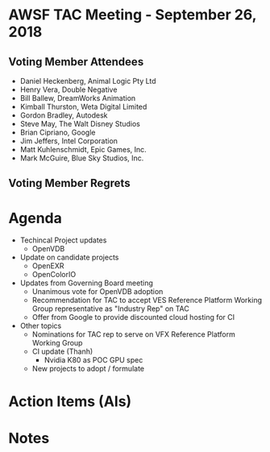 # AWSF TAC Meeting - September 26, 2018

## Voting Member Attendees

- Daniel Heckenberg, Animal Logic Pty Ltd
- Henry Vera, Double Negative
- Bill Ballew, DreamWorks Animation
- Kimball Thurston, Weta Digital Limited
- Gordon Bradley, Autodesk
- Steve May, The Walt Disney Studios
- Brian Cipriano, Google
- Jim Jeffers, Intel Corporation
- Matt Kuhlenschmidt, Epic Games, Inc.
- Mark McGuire, Blue Sky Studios, Inc.

## Voting Member Regrets


# Agenda

- Techincal Project updates
  - OpenVDB
- Update on candidate projects
  - OpenEXR
  - OpenColorIO
- Updates from Governing Board meeting
  - Unanimous vote for OpenVDB adoption
  - Recommendation for TAC to accept VES Reference Platform Working Group representative as "Industry Rep" on TAC
  - Offer from Google to provide discounted cloud hosting for CI
- Other topics
  - Nominations for TAC rep to serve on VFX Reference Platform Working Group
  - CI update (Thanh)
     - Nvidia K80 as POC GPU spec
  - New projects to adopt / formulate

# Action Items (AIs)

# Notes
